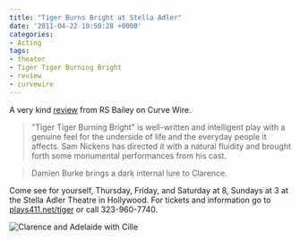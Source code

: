 ```yaml
---
title: "Tiger Burns Bright at Stella Adler"
date: '2011-04-22 10:50:28 +0000'
categories:
- Acting
tags:
- theater
- Tiger Tiger Burning Bright
- review
- curvewire
---
```


A very kind
[review](http://curvewire.com/posts/blog/&acirc;&euro;&oelig;tiger&acirc;&euro;-burns-bright-stella-adler)
from RS Bailey on Curve Wire.

> "Tiger Tiger Burning Bright" is well-written and intelligent play with a
genuine feel for the underside of life and the everyday people it affects. Sam
Nickens has directed it with a natural fluidity and brought forth some
monumental performances from his cast.

> Damien Burke brings a dark internal lure to Clarence.

Come see for yourself, Thursday, Friday, and Saturday at 8, Sundays at 3 at the
Stella Adler Theatre in Hollywood. For tickets and information go to
[plays411.net/tiger](plays411.net/tiger) or call 323-960-7740.

![Clarence and Adelaide with
Cille](images/tiger-tiger-clarence-adelaide-cille.jpg)
